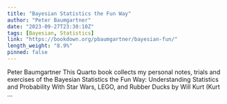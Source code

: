 ```yaml
---
title: "Bayesian Statistics the Fun Way"
author: "Peter Baumgartner"
date: "2023-09-27T23:30:10Z"
tags: [Bayesian, Statistics]
link: "https://bookdown.org/pbaumgartner/bayesian-fun/"
length_weight: "8.9%"
pinned: false
---
```


Peter Baumgartner This Quarto book collects my personal notes, trials and exercises of the Bayesian Statistics the Fun Way: Understanding Statistics and Probability With Star Wars, LEGO, and Rubber Ducks by Will Kurt (Kurt ...
